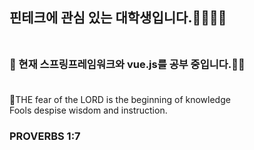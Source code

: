 ## 핀테크에 관심 있는 대학생입니다.🧑🏻‍💻👋 <br><br>

### 🌱 현재 스프링프레임워크와 vue.js를 공부 중입니다.💪🏻<br><br>

🙏THE fear of the LORD is the beginning of knowledge <br>
Fools despise wisdom and instruction.<br>

### PROVERBS 1:7


<!--
**SangJLee1103/SangJLee1103** is a ✨ _special_ ✨ repository because its `README.md` (this file) appears on your GitHub profile.

Here are some ideas to get you started:

- 🔭 I’m currently working on ...
- 🌱 I’m currently learning ...
- 👯 I’m looking to collaborate on ...
- 🤔 I’m looking for help with ...
- 💬 Ask me about ...
- 📫 How to reach me: ...
- 😄 Pronouns: ...
- ⚡ Fun fact: ...
-->
